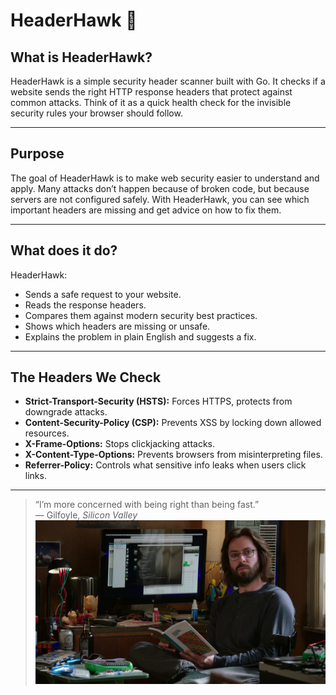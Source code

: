# HeaderHawk 🦅  

## What is HeaderHawk?  
HeaderHawk is a simple security header scanner built with Go. It checks if a website sends the right HTTP response headers that protect against common attacks. Think of it as a quick health check for the invisible security rules your browser should follow.  

---

## Purpose  
The goal of HeaderHawk is to make web security easier to understand and apply. Many attacks don’t happen because of broken code, but because servers are not configured safely. With HeaderHawk, you can see which important headers are missing and get advice on how to fix them.  

---

## What does it do?  
HeaderHawk:  
- Sends a safe request to your website.  
- Reads the response headers.  
- Compares them against modern security best practices.  
- Shows which headers are missing or unsafe.  
- Explains the problem in plain English and suggests a fix.  

---

## The Headers We Check  
- **Strict-Transport-Security (HSTS):** Forces HTTPS, protects from downgrade attacks.  
- **Content-Security-Policy (CSP):** Prevents XSS by locking down allowed resources.  
- **X-Frame-Options:** Stops clickjacking attacks.  
- **X-Content-Type-Options:** Prevents browsers from misinterpreting files.  
- **Referrer-Policy:** Controls what sensitive info leaks when users click links.  

---

> “I’m more concerned with being right than being fast.”  
— Gilfoyle, *Silicon Valley* 
![alt text](wp11727429-gilfoyle-wallpapers.jpg)